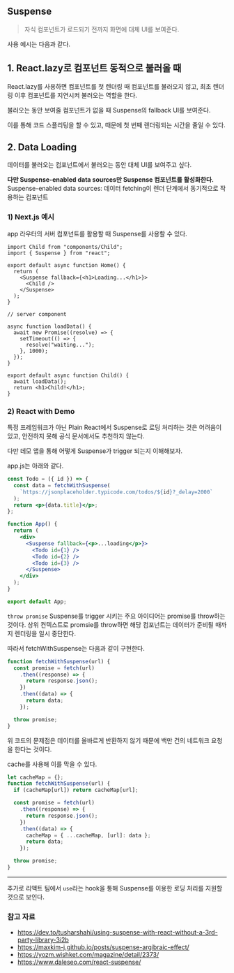 ## Suspense

> 자식 컴포넌트가 로드되기 전까지 화면에 대체 UI를 보여준다.

사용 예시는 다음과 같다.

## 1. React.lazy로 컴포넌트 동적으로 불러올 때

React.lazy를 사용하면 컴포넌트를 첫 렌더링 때 컴포넌트를 불러오지 않고,
최초 렌더링 이후 컴포넌트를 지연시켜 불러오는 역할을 한다.

불러오는 동안 보여줄 컴포넌트가 없을 때 Suspense의 fallback UI를 보여준다.

이를 통해 코드 스플리팅을 할 수 있고, 때문에 첫 번째 렌더링되는 시간을 줄일 수 있다.

## 2. Data Loading

데이터를 불러오는 컴포넌트에서 불러오는 동안 대체 UI를 보여주고 싶다.

**다만 Suspense-enabled data sources만 Suspense 컴포넌트를 활성화한다.**
Suspense-enabled data sources: 데이터 fetching이 렌더 단계에서 동기적으로 작용하는 컴포넌트

### 1) Next.js 예시

app 라우터의 서버 컴포넌트를 활용할 때 Suspense를 사용할 수 있다.

```tsx
import Child from "components/Child";
import { Suspense } from "react";

export default async function Home() {
  return (
    <Suspense fallback={<h1>Loading...</h1>}>
      <Child />
    </Suspense>
  );
}
```

```tsx
// server component

async function loadData() {
  await new Promise((resolve) => {
    setTimeout(() => {
      resolve("waiting...");
    }, 1000);
  });
}

export default async function Child() {
  await loadData();
  return <h1>Child!</h1>;
}
```

### 2) React with Demo

특정 프레임워크가 아닌 Plain React에서 Suspense로 로딩 처리하는 것은 어려움이 있고, 안전하지 못해 공식 문서에서도 추천하지 않는다.

다만 데모 앱을 통해 어떻게 Suspense가 trigger 되는지 이해해보자.

app.js는 아래와 같다.

```jsx
const Todo = ({ id }) => {
  const data = fetchWithSuspense(
    `https://jsonplaceholder.typicode.com/todos/${id}?_delay=2000`
  );
  return <p>{data.title}</p>;
};

function App() {
  return (
    <div>
      <Suspense fallback={<p>...loading</p>}>
        <Todo id={1} />
        <Todo id={2} />
        <Todo id={3} />
      </Suspense>
    </div>
  );
}

export default App;
```

`throw promise`
Suspense를 trigger 시키는 주요 아이디어는 promise를 throw하는 것이다.
상위 컨텍스트로 promsie를 throw하면 해당 컴포넌트는 데이터가 준비될 때까지 렌더링을 일시 중단한다.

따라서 fetchWithSuspense는 다음과 같이 구현한다.

```js
function fetchWithSuspense(url) {
  const promise = fetch(url)
    .then((response) => {
      return response.json();
    })
    .then((data) => {
      return data;
    });

  throw promise;
}
```

위 코드의 문제점은 데이터를 올바르게 반환하지 않기 때문에 백만 건의 네트워크 요청을 한다는 것이다.

cache를 사용해 이를 막을 수 있다.

```js
let cacheMap = {};
function fetchWithSuspense(url) {
  if (cacheMap[url]) return cacheMap[url];

  const promise = fetch(url)
    .then((response) => {
      return response.json();
    })
    .then((data) => {
      cacheMap = { ...cacheMap, [url]: data };
      return data;
    });

  throw promise;
}
```

---

추가로 리액트 팀에서 `use`라는 hook을 통해 Suspense를 이용한 로딩 처리를 지원할 것으로 보인다.

### 참고 자료

- https://dev.to/tusharshahi/using-suspense-with-react-without-a-3rd-party-library-3i2b
- https://maxkim-j.github.io/posts/suspense-argibraic-effect/
- https://yozm.wishket.com/magazine/detail/2373/
- https://www.daleseo.com/react-suspense/
